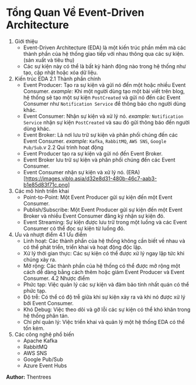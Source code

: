 # Tổng Quan Về Event-Driven Architecture
1. Giới thiệu
   - Event-Driven Architecture (EDA) là một kiến trúc phần mềm mà các thành phần của hệ thống giao tiếp với nhau thông qua các sự kiện.(sản xuất và tiêu thụ)
   - Các sự kiện này có thể là bất kỳ hành động nào trong hệ thống như tạo, cập nhật hoặc xóa dữ liệu.
2. Kiến trúc EDA 
  2.1 Thành phần chính
   - Event Producer: Tạo ra sự kiện và gửi nó đến một hoặc nhiều Event Consumer.
    *example:* Khi một người dùng tạo một bài viết trên blog, hệ thống sẽ tạo một sự kiện `PostCreated` và gửi nó đến các Event Consumer như `Notification Service` để thông báo cho người dùng khác.
   - Event Consumer: Nhận sự kiện và xử lý nó.
    *example:* `Notification Service` nhận sự kiện `PostCreated` và sau đó gửi thông báo đến người dùng khác.
   - Event Broker: Là nơi lưu trữ sự kiện và phân phối chúng đến các Event Consumer.
    *example:* `Kafka`, `RabbitMQ`, `AWS SNS`, `Google Pub/Sub`.v
  2.2 Qui trình hoạt động
   - Event Producer tạo ra sự kiện và gửi nó đến Event Broker.
   - Event Broker lưu trữ sự kiện và phân phối chúng đến các Event Consumer.
   - Event Consumer nhận sự kiện và xử lý nó.
     (ERA)[https://images.viblo.asia/d32e8d31-480b-46c7-aab3-b1e85d83f71c.png]
3. Các mô hình triển khai
   - Point-to-Point: Một Event Producer gửi sự kiện đến một Event Consumer.
   - Publish/Subscribe: Một Event Producer gửi sự kiện đến một Event Broker và nhiều Event Consumer đăng ký nhận sự kiện đó.
   - Event Streaming: Sự kiện được lưu trữ trong một luồng và các Event Consumer có thể đọc sự kiện từ luồng đó.
4. Ưu và nhượt điểm
   4.1 Ưu điểm
   - Linh hoạt: Các thành phần của hệ thống không cần biết về nhau và có thể phát triển, triển khai và hoạt động độc lập.
   - Xử lý thời gian thực: Các sự kiện có thể được xử lý ngay lập tức khi chúng xảy ra.
   - Mở rộng: Các thành phần của hệ thống có thể được mở rộng một cách dễ dàng bằng cách thêm hoặc giảm Event Producer và Event Consumer.
   4.2 Nhược điểm
   - Phức tạp: Việc quản lý các sự kiện và đảm bảo tính nhất quán có thể phức tạp.
   - Độ trễ: Có thể có độ trễ giữa khi sự kiện xảy ra và khi nó được xử lý bởi Event Consumer.
   - Khó Debug: Việc theo dõi và gỡ lỗi các sự kiện có thể khó khăn trong hệ thống phân tán.
   - Chi phí quản lý: Việc triển khai và quản lý một hệ thống EDA có thể tốn kém.
5. Các công nghệ phổ biến
    - Apache Kafka
    - RabbitMQ
    - AWS SNS
    - Google Pub/Sub
    - Azure Event Hubs

**Author:** Thentrees
